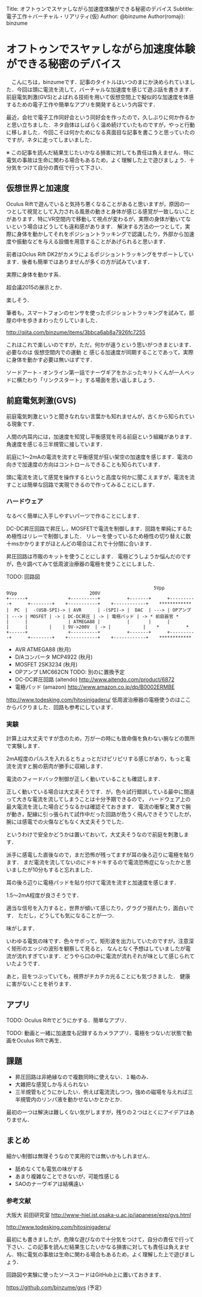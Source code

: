 Title: オフトゥンでスヤァしながら加速度体験ができる秘密のデバイス
Subtitle: 電子工作＋バーチャル・リアリティ(仮)
Author: @binzume
Author(romaji): binzume

# オフトゥンでスヤァしながら加速度体験ができる秘密のデバイス

　こんにちは，binzumeです．記事のタイトルはいつのまにか決められていました．今回は頭に電流を流して，バーチャルな加速度を感じて遊ぶ話を書きます．前庭電気刺激(GVS)とよばれる技術を用いて仮想空間上で擬似的な加速度を体感するための電子工作や簡単なアプリを開発するという内容です．

最近，会社で電子工作同好会という同好会を作ったので，久しぶりに何か作るかと思い立ちました．ネタ自体はしばらく温め続けていたものですが，やっと行動に移しました．今回こそは何かためになる真面目な記事を書こうと思っていたのですが，ネタに走ってしまいました．

※ この記事を読んだ結果生じたいかなる損害に対しても責任は負えません．特に電気の事故は生命に関わる場合もあるため，よく理解した上で遊びましょう．十分気をつけて自分の責任で行って下さい．

## 仮想世界と加速度

Oculus Riftで遊んでいると気持ち悪くなることがあると思いますが，原因の一つとして視覚として入力される風景の動きと身体が感じる感覚が一致しないことがあります．特にVR空間内で移動して視点が変わるが，実際の身体が動いてないという場合はどうしても違和感があります．
解決する方法の一つとして，実際に身体を動かしてそれをポジショントラッキングで認識したり，外部から加速度や振動などを与える設備を用意することがあげられると思います．

前者はOclus Rift DK2がカメラによるポジショントラッキングをサポートしています．後者も簡単ではありませんが多くの方が試みています．

実際に身体を動かす系．

超会議2015の展示とか．

楽しそう．

筆者も，スマートフォンのセンサを使ったポジショントラッキングを試みて，部屋の中を歩きまわったりしていました．

http://qiita.com/binzume/items/3bbca6ab8a7926fc7255


これはこれで楽しいのですが，ただ，何かが違うという思いがつきまといます．
必要なのは 仮想空間内での運動 と 感じる加速度が同期することであって，実際に身体を動かす必要は無いはずです．

ソードアート・オンライン第一話でナーヴギアをかぶったキリトくんが一人ベッドに横たわり「リンクスタート」する場面を思い返しましょう．

## 前庭電気刺激(GVS)

前庭電気刺激というと聞きなれない言葉かも知れませんが，古くから知られている現象です．

人間の内耳内には，加速度を知覚し平衡感覚を司る前庭という組織があります．角速度を感じる三半規管に接しています．

前庭に1～2mAの電流を流すと平衡感覚が狂い架空の加速度を感じます．電流の向きで加速度の方向はコントロールできることも知られています．

頭に電流を流して感覚を操作するというと高度な何かに聞こえますが，電流を流すことは簡単な回路で実現できるので作ってみることにします．

### ハードウェア

なるべく簡単に入手しやすいパーツで作ることにします．

DC-DC昇圧回路で昇圧し，MOSFETで電流を制御します．回路を単純にするため極性はリレーで制御しました．
リレーを使っているため極性の切り替えに数十msかかりますがほとんどの場合はこれで十分間に合います．

昇圧回路は市販のキットを使うことにします．
電極どうしようか悩んだのですが，色々調べてみて低周波治療器の電極を使うことにしました．


TODO: 回路図


```
                                                       5Vpp              9Vpp                           200V
+------+               +----------+          +-------+      +----------+      +--------+    +-----------+    +------------+    ************
|  PC  |  -(USB-SPI)-> | AVR      | -(SPI)-> |  DAC  | ---> | OPアンプ | ---> | MOSFET | -> | DC-DC昇圧 | -> | 電極パッド | -> * 前庭器官 *
|      |               | ATMEGA88 |          |       |      |          |      |        |    | 9V->200V  | -> |            |    *          *
+------+               +----------+          +-------+      +----------+      +--------+    +-----------+    +------------+    ************

```

- AVR ATMEGA88 (秋月)
- D/Aコンバータ MCP4922 (秋月)
- MOSFET 2SK3234 (秋月)
- OPアンプ LMC662CN TODO: 別のに置換予定
- DC-DC昇圧回路 (aitendo) http://www.aitendo.com/product/6872
- 電極パッド (amazon) http://www.amazon.co.jp/dp/B0002ERMBE


http://www.todesking.com/hitosinigaderu/
低周波治療器の電極使うのはここからパクりました．回路も参考にしています．


### 実験

計算上は大丈夫ですが念のため，万が一の時にも致命傷を負わない腕などの箇所で実験します．

2mA程度のパルスを入れるとちょっとだけピリピリする感じがあり，もっと電流を流すと腕の筋肉が勝手に収縮します．

電流のフィードバック制御が正しく動いていることも確認します．

正しく動いている場合は大丈夫そうです．が，色々試行錯誤している最中に間違って大きな電流を流してしまうことは十分予期できるので，
ハードウェア上の最大電流を流した場合どうなるかは確認そておきます．
電流の衝撃と驚きで腕が動き，配線に引っ張られて試作中だった回路が危うく飛んできそうでしたが，腕には感電での火傷などもなく大丈夫そうでした．

というわけで安全かどうかは置いておいて，大丈夫そうなので前庭を刺激します．

派手に感電した直後なので，まだ恐怖が残ってますが耳の後ろ辺りに電極を貼ります．
まだ電流を流してないのにドキドキするので電流恐怖症になったかと思いましたが10分もすると忘れました．

耳の後ろ辺りに電極パッドを貼り付けて電流を流すと加速度を感じます．

1.5～2mA程度が良さそうです．

適当な信号を入力すると，世界が傾いて感じたり，グラグラ揺れたり，面白いです．
ただし，どうしても気になることが一つ．

味がします．

いわゆる電気の味です．色々サボって，矩形波を出力していたのですが，注意深く矩形のエッジの波形を観察して見ると，
なんとなく予想はしていましたが電流が流れすぎています．どうやら口の中に電流が流れそれが味として感じられていたようです．

あと，目をつぶっていても，視界がチカチカ光ることにも気づきました．
健康に害がないことを祈ります．



## アプリ


TODO: Oculus Riftでどうにかする．簡単なアプリ．

TODO: 動画と一緒に加速度も記録するカメラアプリ．電極をつないだ状態で動画をOculus Riftで再生．

## 課題

- 昇圧回路は非絶縁なので複数同時に使えない．１軸のみ．
- 大雑把な感覚しか与えられない
- 三半規管もどうにかしたい．例えば電流流しつつ，強めの磁場を与えれば三半規管内のリンパ液を動かせないかとかとか．

最初の一つは解決は難しくない気がしますが，残りの２つはとくにアイデアはありません．

## まとめ

細かい制御は無理そうなので実用的では無いかもしれません．

- 舐めなくても電気の味がする
- あまり複雑なことできないが，可能性感じる
- SAOのナーヴギアは結構遠い

### 参考文献

大阪大 前田研究室
http://www-hiel.ist.osaka-u.ac.jp/japanese/exp/gvs.html

http://www.todesking.com/hitosinigaderu/



最初にも書きましたが，危険な遊びなので十分気をつけて，自分の責任で行って下さい．この記事を読んだ結果生じたいかなる損害に対しても責任は負えません．特に電気の事故は生命に関わる場合もあるため，よく理解した上で遊びましょう．

回路図や実験に使ったソースコードはGitHub上に置いておきます．

 https://github.com/binzume/gvs (予定)

